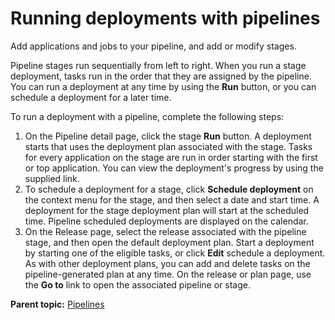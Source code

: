 # Running deployments with pipelines

Add applications and jobs to your pipeline, and add or modify stages.

Pipeline stages run sequentially from left to right. When you run a stage deployment, tasks run in the order that they are assigned by the pipeline. You can run a deployment at any time by using the **Run** button, or you can schedule a deployment for a later time.

To run a deployment with a pipeline, complete the following steps:

1.   On the Pipeline detail page, click the stage **Run** button. A deployment starts that uses the deployment plan associated with the stage. Tasks for every application on the stage are run in order starting with the first or top application. You can view the deployment's progress by using the supplied link.
2.   To schedule a deployment for a stage, click **Schedule deployment** on the context menu for the stage, and then select a date and start time. A deployment for the stage deployment plan will start at the scheduled time. Pipeline scheduled deployments are displayed on the calendar.
3.   On the Release page, select the release associated with the pipeline stage, and then open the default deployment plan. Start a deployment by starting one of the eligible tasks, or click **Edit** schedule a deployment. As with other deployment plans, you can add and delete tasks on the pipeline-generated plan at any time. On the release or plan page, use the **Go to** link to open the associated pipeline or stage.

**Parent topic:** [Pipelines](../../com.crelease.doc/topics/cr_pipelines_ov.md)

